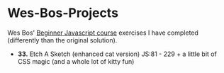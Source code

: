 # Wes-Bos-Projects

Wes Bos' [Beginner Javascript course](https://beginnerjavascript.com/) exercises I have completed (differently than the original solution).

- **33.** Etch A Sketch (enhanced cat version) JS:81 - 229 + a little bit of CSS magic (and a whole lot of kitty fun)
